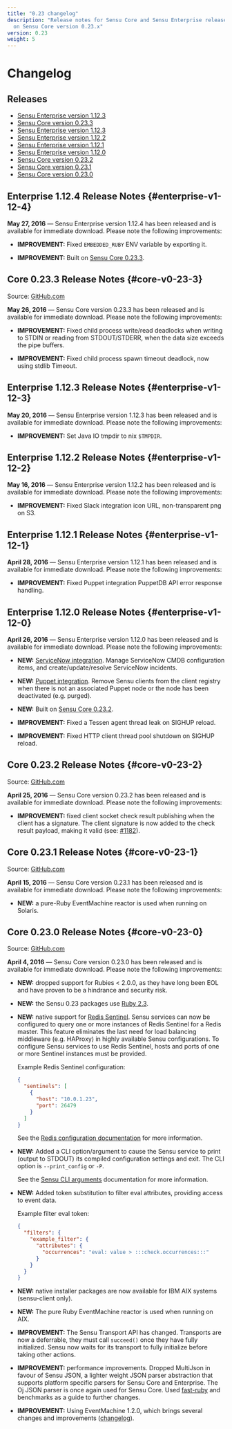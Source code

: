 ```yaml
---
title: "0.23 changelog"
description: "Release notes for Sensu Core and Sensu Enterprise releases based
  on Sensu Core version 0.23.x"
version: 0.23
weight: 5
---
```


# Changelog

## Releases

- [Sensu Enterprise version 1.12.3](#enterprise-v1-12-4)
- [Sensu Core version 0.23.3](#core-v0-23-3)
- [Sensu Enterprise version 1.12.3](#enterprise-v1-12-3)
- [Sensu Enterprise version 1.12.2](#enterprise-v1-12-2)
- [Sensu Enterprise version 1.12.1](#enterprise-v1-12-1)
- [Sensu Enterprise version 1.12.0](#enterprise-v1-12-0)
- [Sensu Core version 0.23.2](#core-v0-23-2)
- [Sensu Core version 0.23.1](#core-v0-23-1)
- [Sensu Core version 0.23.0](#core-v0-23-0)

## Enterprise 1.12.4 Release Notes {#enterprise-v1-12-4}

**May 27, 2016** &mdash; Sensu Enterprise version 1.12.4 has been released and
is available for immediate download. Please note the following improvements:

- **IMPROVEMENT:** Fixed `EMBEDDED_RUBY` ENV variable by exporting it.

- **IMPROVEMENT:** Built on [Sensu Core 0.23.3][11].

## Core 0.23.3 Release Notes {#core-v0-23-3}

Source: [GitHub.com](https://github.com/sensu/sensu/blob/master/CHANGELOG.md#0233---2016-05-26)

**May 26, 2016** &mdash; Sensu Core version 0.23.3 has been released and is
available for immediate download. Please note the following improvements:

- **IMPROVEMENT:** Fixed child process write/read deadlocks when writing to
  STDIN or reading from STDOUT/STDERR, when the data size exceeds the pipe
  buffers.

- **IMPROVEMENT:** Fixed child process spawn timeout deadlock, now using stdlib
  Timeout.

## Enterprise 1.12.3 Release Notes {#enterprise-v1-12-3}

**May 20, 2016** &mdash; Sensu Enterprise version 1.12.3 has been released and
is available for immediate download. Please note the following improvements:

- **IMPROVEMENT:** Set Java IO tmpdir to nix `$TMPDIR`.

## Enterprise 1.12.2 Release Notes {#enterprise-v1-12-2}

**May 16, 2016** &mdash; Sensu Enterprise version 1.12.2 has been released and
is available for immediate download. Please note the following improvements:

- **IMPROVEMENT:** Fixed Slack integration icon URL, non-transparent png on S3.

## Enterprise 1.12.1 Release Notes {#enterprise-v1-12-1}

**April 28, 2016** &mdash; Sensu Enterprise version 1.12.1 has been released and
is available for immediate download. Please note the following improvements:

- **IMPROVEMENT:** Fixed Puppet integration PuppetDB API error response
  handling.

## Enterprise 1.12.0 Release Notes {#enterprise-v1-12-0}

**April 26, 2016** &mdash; Sensu Enterprise version 1.12.0 has been released and
is available for immediate download. Please note the following improvements:

- **NEW:** [ServiceNow integration][8]. Manage ServiceNow CMDB configuration
  items, and create/update/resolve ServiceNow incidents.

- **NEW:** [Puppet integration][9]. Remove Sensu clients from the client
  registry when there is not an associated Puppet node or the node has been
  deactivated (e.g. purged).

- **NEW:** Built on [Sensu Core 0.23.2][10].

- **IMPROVEMENT:** Fixed a Tessen agent thread leak on SIGHUP reload.

- **IMPROVEMENT:** Fixed HTTP client thread pool shutdown on SIGHUP reload.

## Core 0.23.2 Release Notes {#core-v0-23-2}

Source: [GitHub.com](https://github.com/sensu/sensu/blob/master/CHANGELOG.md#0232---2016-04-25)

**April 25, 2016** &mdash; Sensu Core version 0.23.2 has been released and is
available for immediate download. Please note the following improvements:

- **IMPROVEMENT:** fixed client socket check result publishing when the client
has a signature. The client signature is now added to the check result payload,
making it valid (see: [#1182][7]).

## Core 0.23.1 Release Notes {#core-v0-23-1}

Source: [GitHub.com](https://github.com/sensu/sensu/blob/master/CHANGELOG.md#0231---2016-04-15)

**April 15, 2016** &mdash; Sensu Core version 0.23.1 has been released and is
available for immediate download. Please note the following improvements:

- **NEW:** a pure-Ruby EventMachine reactor is used when running on Solaris.

## Core 0.23.0 Release Notes {#core-v0-23-0}

Source: [GitHub.com](https://github.com/sensu/sensu/blob/master/CHANGELOG.md#0230---2016-04-04)

**April 4, 2016** &mdash; Sensu Core version 0.23.0 has been released and is
available for immediate download. Please note the following improvements:

- **NEW:** dropped support for Rubies < 2.0.0, as they have long been EOL
  and have proven to be a hindrance and security risk.

- **NEW:** the Sensu 0.23 packages use [Ruby 2.3][1].

- **NEW:** native support for [Redis Sentinel][2]. Sensu services can now be
  configured to query one or more instances of Redis Sentinel for a Redis
  master. This feature eliminates the last need for load balancing middleware
  (e.g. HAProxy) in highly available Sensu configurations. To configure Sensu
  services to use Redis Sentinel, hosts and ports of one or more Sentinel
  instances must be provided.

  Example Redis Sentinel configuration:

  ~~~ json
  {
    "sentinels": [
      {
        "host": "10.0.1.23",
        "port": 26479
      }
    ]  
  }
  ~~~

  See the [Redis configuration documentation][3] for more information.

- **NEW:** Added a CLI option/argument to cause the Sensu service to print
  (output to STDOUT) its compiled configuration settings and exit. The CLI
  option is `--print_config` or `-P`.

  See the [Sensu CLI arguments][4] documentation for more information.

- **NEW:** Added token substitution to filter eval attributes, providing
  access to event data.

  Example filter eval token:

  ~~~ json
  {
    "filters": {
      "example_filter": {
        "attributes": {
          "occurrences": "eval: value > :::check.occurrences:::"          
        }
      }
    }
  }
  ~~~

- **NEW:** native installer packages are now available for IBM AIX systems
  (sensu-client only).

- **NEW:** The pure Ruby EventMachine reactor is used when running on AIX.

- **IMPROVEMENT:** The Sensu Transport API has changed. Transports are now a
  deferrable, they must call `succeed()` once they have fully initialized. Sensu
  now waits for its transport to fully initialize before taking other actions.

- **IMPROVEMENT:** performance improvements. Dropped MultiJson in favour of
  Sensu JSON, a lighter weight JSON parser abstraction that supports platform
  specific parsers for Sensu Core and Enterprise. The Oj JSON parser is
  once again used for Sensu Core. Used [fast-ruby][5] and benchmarks as a guide
  to further changes.

- **IMPROVEMENT:** Using EventMachine 1.2.0, which brings several changes and
  improvements ([changelog][6]).

[1]:  https://www.ruby-lang.org/en/news/2015/12/25/ruby-2-3-0-released/
[2]:  http://redis.io/topics/sentinel
[3]:  redis.html#redis-high-availability-configuration
[4]:  configuration.html#sensu-command-line-interfaces-and-arguments
[5]:  https://github.com/JuanitoFatas/fast-ruby
[6]:  https://github.com/eventmachine/eventmachine/blob/master/CHANGELOG.md#1201-march-15-2016
[7]:  https://github.com/sensu/sensu/issues/1182
[8]:  ../enterprise/integrations/servicenow.html
[9]:  ../enterprise/integrations/puppet.html
[10]: #core-v0-23-2
[11]: #core-v0-23-3

